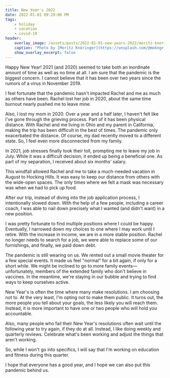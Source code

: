 ```yaml
---
title: New Year's 2022
date: 2022-01-01 09:29:06 PM
tags:
    - holiday
    - vacation
    - covid-19
header:
    overlay_image: /assets/posts/2022-01-01-new-years-2022/moritz-knoringer-4_MwbIq0CME-unsplash.jpg
    caption: "Photo by [Moritz Knöringer](https://unsplash.com/@mokngr) on [**Unsplash**](https://unsplash.com/photos/4_MwbIq0CME)"    
    show_overlay_excerpt: false
---
```


Happy New Year!  2021 (and 2020) seemed to take both an inordinate amount of time as well as no time at all.  I am sure that the pandemic is the biggest concern.  I cannot believe that it has been over two years since the rumors of a virus in November 2019.

I feel fortunate that the pandemic hasn't impacted Rachel and me as much as others have been.  Rachel lost her job in 2020, about the same time burnout nearly pushed me to leave mine.  

Also, I lost my mom in 2020.  Over a year and a half later, I haven't felt like I've gone through the grieving process.  Part of it has been physical distance.  With Rachel and me living in Ohio and my parent in California, making the trip has been difficult in the best of times.  The pandemic only exacerbated the distance.  Of course, my dad recently moved to a different state.  So, I feel even more disconnected from my family.

In 2021, job stresses finally took their toll, prompting me to leave my job in July.  While it was a difficult decision, it ended up being a beneficial one.  As part of my separation, I received about six months' salary.  

This windfall allowed Rachel and me to take a much-needed vacation in August to Hocking Hills.  It was easy to keep our distance from others with the wide-open spaces.  The only times where we felt a mask was necessary was when we had to pick up food.  

After our trip, instead of diving into the job application process, I intentionally slowed down.  With the help of a few people, including a career coach, I was able to nail down precisely what I wanted (and didn't want) in a new position.

I was pretty fortunate to find multiple positions where I could be happy.  Eventually, I narrowed down my choices to one where I may work until I retire.  With the increase in income, we are in a more stable position.  Rachel no longer needs to search for a job, we were able to replace some of our furnishings, and finally, we paid down debt.

The pandemic is still wearing on us.  We rented out a small movie theater for a few special events.  It made us feel "normal" for a bit again, if only for a short while.  We might be inclined to go to more family events—unfortunately, members of the extended family who don't believe in vaccines.  In the meantime, we're staying in our bubble and trying to find ways to keep ourselves active.

New Year's is often the time where many make resolutions.  I am choosing not to.  At the very least, I'm opting not to make them public.  It turns out, the more people you tell about your goals, the less likely you will reach them.  Instead, it is more important to have one or two people who will hold you accountable.

Also, many people who fail their New Year's resolutions often wait until the following year to try again, if they do at all.  Instead, I like doing weekly and quarterly reviews.  Celebrate what's been working and adjust the things that aren't working.

So, while I won't go into specifics, I will say that I'm working on education and fitness during this quarter.

I hope that everyone has a good year, and I hope we can also put this pandemic behind us.
